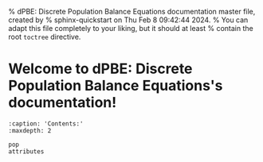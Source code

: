 % dPBE: Discrete Population Balance Equations documentation master file, created by
% sphinx-quickstart on Thu Feb  8 09:42:44 2024.
% You can adapt this file completely to your liking, but it should at least
% contain the root `toctree` directive.

# Welcome to dPBE: Discrete Population Balance Equations's documentation!

```{toctree}
:caption: 'Contents:'
:maxdepth: 2

pop
attributes
```

<!-- # Indices and tables

- {ref}`genindex`
- {ref}`modindex`
- {ref}`search` -->
